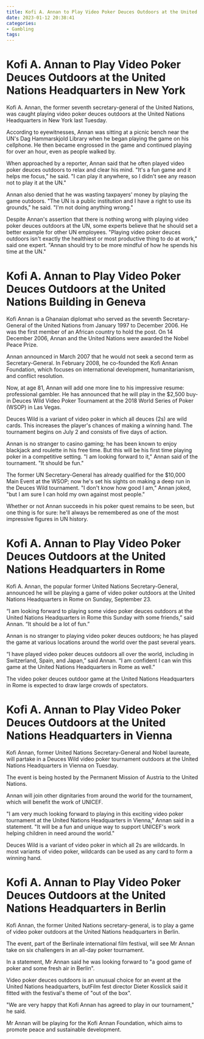 ```yaml
---
title: Kofi A. Annan to Play Video Poker Deuces Outdoors at the United Nations Headquarters in New York
date: 2023-01-12 20:38:41
categories:
- Gambling
tags:
---
```



#  Kofi A. Annan to Play Video Poker Deuces Outdoors at the United Nations Headquarters in New York

Kofi A. Annan, the former seventh secretary-general of the United Nations, was caught playing video poker deuces outdoors at the United Nations Headquarters in New York last Tuesday.

According to eyewitnesses, Annan was sitting at a picnic bench near the UN's Dag Hammarskjold Library when he began playing the game on his cellphone. He then became engrossed in the game and continued playing for over an hour, even as people walked by.

When approached by a reporter, Annan said that he often played video poker deuces outdoors to relax and clear his mind. "It's a fun game and it helps me focus," he said. "I can play it anywhere, so I didn't see any reason not to play it at the UN."

Annan also denied that he was wasting taxpayers' money by playing the game outdoors. "The UN is a public institution and I have a right to use its grounds," he said. "I'm not doing anything wrong."

Despite Annan's assertion that there is nothing wrong with playing video poker deuces outdoors at the UN, some experts believe that he should set a better example for other UN employees. "Playing video poker deuces outdoors isn't exactly the healthiest or most productive thing to do at work," said one expert. "Annan should try to be more mindful of how he spends his time at the UN."

#  Kofi A. Annan to Play Video Poker Deuces Outdoors at the United Nations Building in Geneva

Kofi Annan is a Ghanaian diplomat who served as the seventh Secretary-General of the United Nations from January 1997 to December 2006. He was the first member of an African country to hold the post. On 14 December 2006, Annan and the United Nations were awarded the Nobel Peace Prize.

Annan announced in March 2007 that he would not seek a second term as Secretary-General. In February 2008, he co-founded the Kofi Annan Foundation, which focuses on international development, humanitarianism, and conflict resolution.

Now, at age 81, Annan will add one more line to his impressive resume: professional gambler. He has announced that he will play in the $2,500 buy-in Deuces Wild Video Poker Tournament at the 2018 World Series of Poker (WSOP) in Las Vegas.

Deuces Wild is a variant of video poker in which all deuces (2s) are wild cards. This increases the player's chances of making a winning hand. The tournament begins on July 2 and consists of five days of action.

Annan is no stranger to casino gaming; he has been known to enjoy blackjack and roulette in his free time. But this will be his first time playing poker in a competitive setting. "I am looking forward to it," Annan said of the tournament. "It should be fun."

The former UN Secretary-General has already qualified for the $10,000 Main Event at the WSOP; now he's set his sights on making a deep run in the Deuces Wild tournament. "I don't know how good I am," Annan joked, "but I am sure I can hold my own against most people."

Whether or not Annan succeeds in his poker quest remains to be seen, but one thing is for sure: he'll always be remembered as one of the most impressive figures in UN history.

#  Kofi A. Annan to Play Video Poker Deuces Outdoors at the United Nations Headquarters in Rome

Kofi A. Annan, the popular former United Nations Secretary-General, announced he will be playing a game of video poker outdoors at the United Nations Headquarters in Rome on Sunday, September 23.

“I am looking forward to playing some video poker deuces outdoors at the United Nations Headquarters in Rome this Sunday with some friends,” said Annan. “It should be a lot of fun.”

Annan is no stranger to playing video poker deuces outdoors; he has played the game at various locations around the world over the past several years.

“I have played video poker deuces outdoors all over the world, including in Switzerland, Spain, and Japan,” said Annan. “I am confident I can win this game at the United Nations Headquarters in Rome as well.”

The video poker deuces outdoor game at the United Nations Headquarters in Rome is expected to draw large crowds of spectators.

#  Kofi A. Annan to Play Video Poker Deuces Outdoors at the United Nations Headquarters in Vienna

Kofi Annan, former United Nations Secretary-General and Nobel laureate, will partake in a Deuces Wild video poker tournament outdoors at the United Nations Headquarters in Vienna on Tuesday.

The event is being hosted by the Permanent Mission of Austria to the United Nations.

Annan will join other dignitaries from around the world for the tournament, which will benefit the work of UNICEF.

"I am very much looking forward to playing in this exciting video poker tournament at the United Nations Headquarters in Vienna," Annan said in a statement. "It will be a fun and unique way to support UNICEF's work helping children in need around the world."

Deuces Wild is a variant of video poker in which all 2s are wildcards. In most variants of video poker, wildcards can be used as any card to form a winning hand.

#  Kofi A. Annan to Play Video Poker Deuces Outdoors at the United Nations Headquarters in Berlin

Kofi Annan, the former United Nations secretary-general, is to play a game of video poker outdoors at the United Nations headquarters in Berlin.

The event, part of the Berlinale international film festival, will see Mr Annan take on six challengers in an all-day poker tournament.

In a statement, Mr Annan said he was looking forward to "a good game of poker and some fresh air in Berlin".

Video poker deuces outdoors is an unusual choice for an event at the United Nations headquarters, butFilm fest director Dieter Kosslick said it fitted with the festival's theme of "out of the box".

"We are very happy that Kofi Annan has agreed to play in our tournament," he said.

Mr Annan will be playing for the Kofi Annan Foundation, which aims to promote peace and sustainable development.